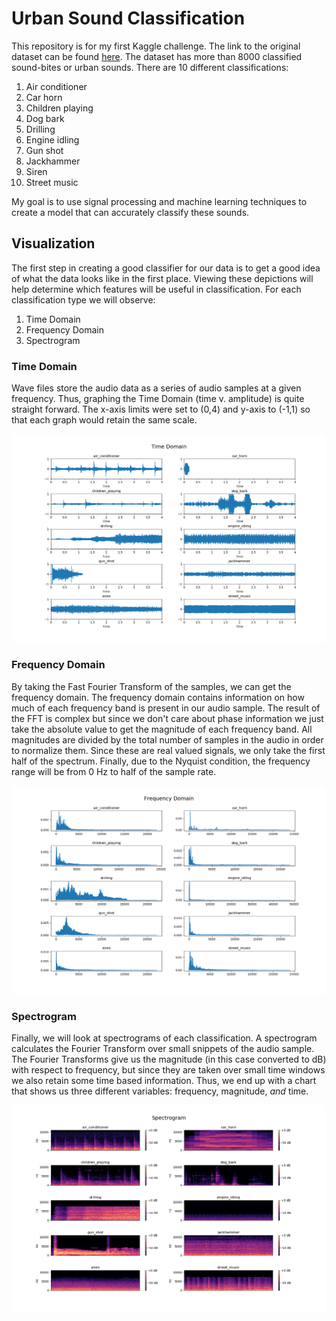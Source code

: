 # Urban Sound Classification
This repository is for my first Kaggle challenge. The link to the original dataset can be found [here](https://www.kaggle.com/papeloto/urban-sound-feature-extraction-knn). The dataset has more than 8000 classified sound-bites or urban sounds. There are 10 different classifications:

1. Air conditioner
1. Car horn
1. Children playing
1. Dog bark
1. Drilling
1. Engine idling
1. Gun shot
1. Jackhammer
1. Siren
1. Street music

My goal is to use signal processing and machine learning techniques to create a model that can accurately classify these sounds. 

## Visualization
The first step in creating a good classifier for our data is to get a good idea of what the data looks like in the first place. Viewing these depictions will help determine which features will be useful in classification. For each classification type we will observe:
1. Time Domain
1. Frequency Domain
1. Spectrogram

### Time Domain
Wave files store the audio data as a series of audio samples at a given frequency. Thus, graphing the Time Domain (time v. amplitude) is quite straight forward. The x-axis limits were set to (0,4) and y-axis to (-1,1) so that each graph would retain the same scale.
<p align="center">
  <img src="./img/time_domain.png" width="600">
</p>

### Frequency Domain
By taking the Fast Fourier Transform of the samples, we can get the frequency domain. The frequency domain contains information on how much of each frequency band is present in our audio sample. The result of the FFT is complex but since we don't care about phase information we just take the absolute value to get the magnitude of each frequency band. All magnitudes are divided by the total number of samples in the audio in order to normalize them. Since these are real valued signals, we only take the first half of the spectrum. Finally, due to the Nyquist condition, the frequency range will be from 0 Hz to half of the sample rate.
<p align="center">
  <img src="./img/frequency_domain.png" width="600">
</p>

### Spectrogram
Finally, we will look at spectrograms of each classification. A spectrogram calculates the Fourier Transform over small snippets of the audio sample. The Fourier Transforms give us the magnitude (in this case converted to dB) with respect to frequency, but since they are taken over small time windows we also retain some time based information. Thus, we end up with a chart that shows us three different variables: frequency, magnitude, *and* time.
<p align="center">
  <img src="./img/Spectrogram.png" width="600">
</p>
